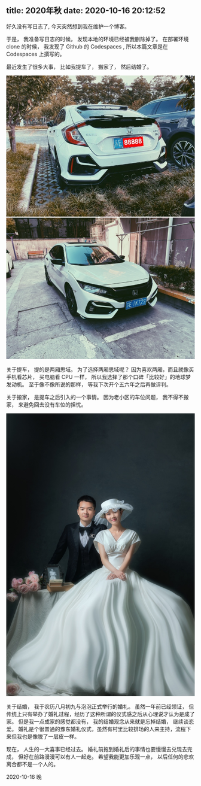 title: 2020年秋
date: 2020-10-16 20:12:52
---

好久没有写日志了, 今天突然想到我在维护一个博客。

于是， 我准备写日志的时候， 发现本地的环境已经被我删除掉了。 在部署环境 clone 的时候， 我发现了 Github 的 Codespaces , 所以本篇文章是在 Codespaces 上撰写的。

最近发生了很多大事， 比如我提车了， 搬家了， 然后结婚了。

![Civic FK7](/uploads/images/civic-fk7-1.jpg)
![Civic FK7](/uploads/images/civic-fk7-2.jpg)

关于提车， 提的是两厢思域。 为了选择两厢思域呢？ 因为喜欢两厢，而且就像买手机看芯片， 买电脑看 CPU 一样， 所以我选择了那个口碑「比较好」的地球梦发动机。 至于像不像所说的那样， 等我下次开个五六年之后再做评判。

关于搬家， 是提车之后引入的一个事情。 因为老小区的车位问题， 我不得不搬家， 来避免回去没有车位的担忧。 

![结婚](/uploads/images/marry.jpg "overflow")

关于结婚， 我于农历八月初九与泡泡正式举行的婚礼。 虽然一年前已经领证， 但传统上只有举办了婚礼过程，经历了这种所谓的仪式感之后从心理说才认为是成了家。 但是我一点成家的感觉都没有， 我的结婚观念从来就是忘掉结婚， 继续谈恋爱。 婚礼是个很普通的豫东婚礼仪式，虽然有村里比较排场的人来主持，流程下来但我也是像脱了一层皮一样。 

现在， 人生的一大喜事已经过去。 婚礼前拖到婚礼后的事情也要慢慢去兑现去完成， 但好在前路漫漫可以有人一起走。 希望我能更加乐观一点， 以后任何的悲欢离合都不是一个人的。


2020-10-16 晚

